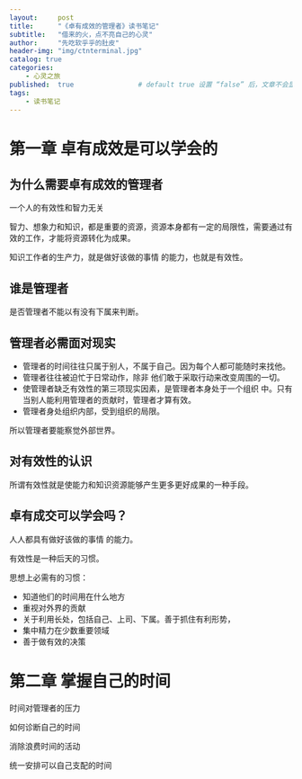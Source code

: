 ```yaml
---
layout:     post
title:      "《卓有成效的管理者》读书笔记"
subtitle:   "借来的火，点不亮自己的心灵"
author:     "先吃软乎乎的肚皮"
header-img: "img/ctnterminal.jpg"
catalog: true
categories: 
    - 心灵之旅
published:  true   				# default true 设置 “false” 后，文章不会显示
tags:
    - 读书笔记
---
```




# 第一章 卓有成效是可以学会的

## 为什么需要卓有成效的管理者

一个人的有效性和智力无关

智力、想象力和知识，都是重要的资源，资源本身都有一定的局限性，需要通过有效的工作，才能将资源转化为成果。

知识工作者的生产力，就是做好该做的事情 的能力，也就是有效性。

## 谁是管理者

是否管理者不能以有没有下属来判断。



## 管理者必需面对现实

- 管理者的时间往往只属于别人，不属于自己。因为每个人都可能随时来找他。
- 管理者往往被迫忙于日常动作，除非 他们敢于采取行动来改变周围的一切。
- 使管理者缺乏有效性的第三项现实因素，是管理者本身处于一个组织 中。只有当别人能利用管理者的贡献时，管理者才算有效。
- 管理者身处组织内部，受到组织的局限。

所以管理者要能察觉外部世界。



## 对有效性的认识

所谓有效性就是使能力和知识资源能够产生更多更好成果的一种手段。



## 卓有成交可以学会吗？

人人都具有做好该做的事情 的能力。

有效性是一种后天的习惯。

思想上必需有的习惯：

- 知道他们的时间用在什么地方
- 重视对外界的贡献
- 关于利用长处，包括自己、上司、下属。善于抓住有利形势，
- 集中精力在少数重要领域
- 善于做有效的决策



# 第二章 掌握自己的时间

时间对管理者的压力



如何诊断自己的时间



消除浪费时间的活动



统一安排可以自己支配的时间



